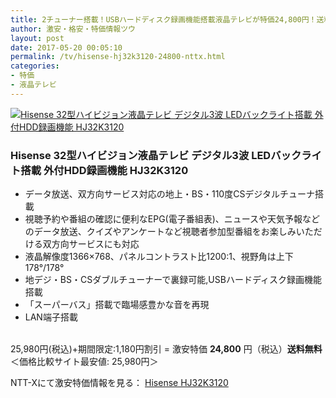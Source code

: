 ```yaml
---
title: 2チューナー搭載！USBハードディスク録画機能搭載液晶テレビが特価24,800円！送料無料！
author: 激安・格安・特価情報ツウ
layout: post
date: 2017-05-20 00:05:10
permalink: /tv/hisense-hj32k3120-24800-nttx.html
categories:
- 特価
- 液晶テレビ
---
```


<div class="img-bg2 img_L">
<a href="//px.a8.net/svt/ejp?a8mat=ZYP6S+8IMA3E+S1Q+BWGDT&#038;a8ejpredirect=//nttxstore.jp/_II_HS15640875" target="_blank"><img border="0" alt="Hisense 32型ハイビジョン液晶テレビ デジタル3波 LEDバックライト搭載 外付HDD録画機能 HJ32K3120" src="//image.nttxstore.jp/250_images/H/HS/HS15640875.jpg" data-recalc-dims="1" /></a>
</div>

### Hisense 32型ハイビジョン液晶テレビ デジタル3波 LEDバックライト搭載 外付HDD録画機能 HJ32K3120
<!--more-->

* データ放送、双方向サービス対応の地上・BS・110度CSデジタルチューナ搭載
* 視聴予約や番組の確認に便利なEPG(電子番組表)、ニュースや天気予報などのデータ放送、クイズやアンケートなど視聴者参加型番組をお楽しみいただける双方向サービスにも対応
* 液晶解像度1366×768、パネルコントラスト比1200:1、視野角は上下178°/178°
* 地デジ・BS・CSダブルチューナーで裏録可能,USBハードディスク録画機能搭載
* 「スーパーバス」搭載で臨場感豊かな音を再現
* LAN端子搭載

<br clear="all" />25,980円(税込)+期間限定:1,180円割引 = 激安特価 <span class="tokka-price"><strong>24,800</strong></span> 円（税込）**送料無料**
＜価格比較サイト最安値: 25,980円＞

NTT-Xにて激安特価情報を見る： <span class="fs150p"><a href="//px.a8.net/svt/ejp?a8mat=ZYP6S+8IMA3E+S1Q+BWGDT&#038;a8ejpredirect=//nttxstore.jp/_II_HS15640875" target="_blank">Hisense HJ32K3120</a></span>
